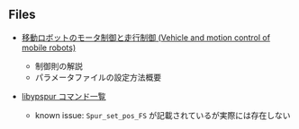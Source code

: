 ## Files

* [移動ロボットのモータ制御と走行制御 (Vehicle and motion control of mobile robots)](https://at-wat.github.io/ROS-quick-start-up/lecture_1.html)
    * 制御則の解説
    * パラメータファイルの設定方法概要

* [libypspur コマンド一覧](https://github.com/openspur/yp-spur/wiki/files/libypspur_cheatsheet.pdf)
    * known issue: `Spur_set_pos_FS` が記載されているが実際には存在しない